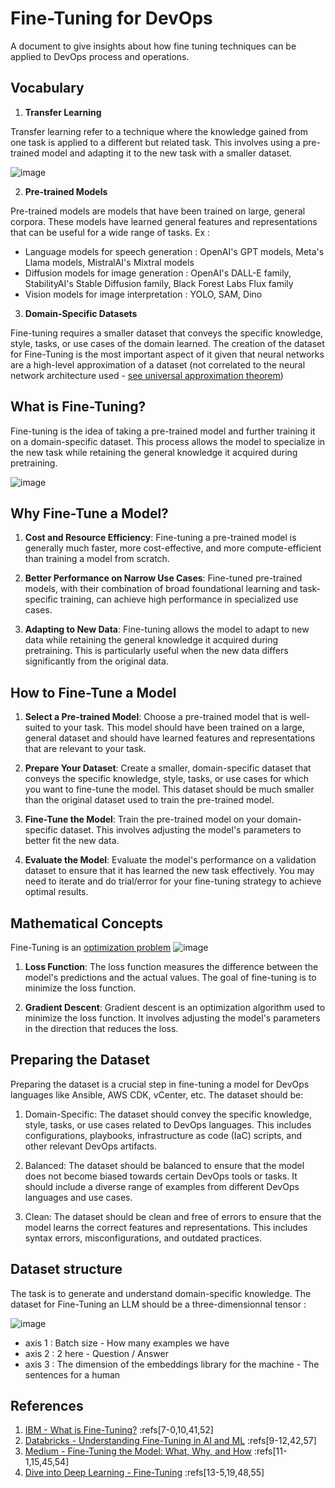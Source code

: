# Fine-Tuning for DevOps
A document to give insights about how fine tuning techniques can be applied to DevOps process and operations.


## Vocabulary

1. **Transfer Learning**

Transfer learning refer to a technique where the knowledge gained from one task is applied to a different but related task. This involves using a pre-trained model and adapting it to the new task with a smaller dataset.

![image](https://github.com/user-attachments/assets/93b803bc-f0f4-406b-89b3-08817cfcf60a)

2. **Pre-trained Models**

Pre-trained models are models that have been trained on large, general corpora. These models have learned general features and representations that can be useful for a wide range of tasks. Ex :
- Language models for speech generation : OpenAI's GPT models, Meta's Llama models, MistralAI's Mixtral models
- Diffusion models for image generation : OpenAI's DALL-E family, StabilityAI's Stable Diffusion family, Black Forest Labs Flux family
- Vision models for image interpretation : YOLO, SAM, Dino

3. **Domain-Specific Datasets**

Fine-tuning requires a smaller dataset that conveys the specific knowledge, style, tasks, or use cases of the domain learned. The creation of the dataset for Fine-Tuning is the most important aspect of it given that neural networks are a high-level approximation of a dataset (not correlated to the neural network architecture used - [see universal approximation theorem](https://direct.mit.edu/neco/article-abstract/1/4/425/5503/Learning-in-Artificial-Neural-Networks-A)) 

## What is Fine-Tuning?

Fine-tuning is the idea of taking a pre-trained model and further training it on a domain-specific dataset. This process allows the model to specialize in the new task while retaining the general knowledge it acquired during pretraining.

![image](https://github.com/user-attachments/assets/85e7afff-a862-411a-bdf3-494733a84d87)


## Why Fine-Tune a Model?


1. **Cost and Resource Efficiency**: Fine-tuning a pre-trained model is generally much faster, more cost-effective, and more compute-efficient than training a model from scratch. 

2. **Better Performance on Narrow Use Cases**: Fine-tuned pre-trained models, with their combination of broad foundational learning and task-specific training, can achieve high performance in specialized use cases.

3. **Adapting to New Data**: Fine-tuning allows the model to adapt to new data while retaining the general knowledge it acquired during pretraining. This is particularly useful when the new data differs significantly from the original data.

## How to Fine-Tune a Model

1. **Select a Pre-trained Model**: Choose a pre-trained model that is well-suited to your task. This model should have been trained on a large, general dataset and should have learned features and representations that are relevant to your task.

2. **Prepare Your Dataset**: Create a smaller, domain-specific dataset that conveys the specific knowledge, style, tasks, or use cases for which you want to fine-tune the model. This dataset should be much smaller than the original dataset used to train the pre-trained model.

3. **Fine-Tune the Model**: Train the pre-trained model on your domain-specific dataset. This involves adjusting the model's parameters to better fit the new data. 

4. **Evaluate the Model**: Evaluate the model's performance on a validation dataset to ensure that it has learned the new task effectively. You may need to iterate and do trial/error for your fine-tuning strategy to achieve optimal results.

## Mathematical Concepts

Fine-Tuning is an [optimization problem](https://en.wikipedia.org/wiki/Optimization_problem)
![image](https://github.com/user-attachments/assets/44b31044-67b4-4422-93b6-1ea89fbf51f1)



1. **Loss Function**: The loss function measures the difference between the model's predictions and the actual values. The goal of fine-tuning is to minimize the loss function.

2. **Gradient Descent**: Gradient descent is an optimization algorithm used to minimize the loss function. It involves adjusting the model's parameters in the direction that reduces the loss.

## Preparing the Dataset

Preparing the dataset is a crucial step in fine-tuning a model for DevOps languages like Ansible, AWS CDK, vCenter, etc. The dataset should be:

1. Domain-Specific: The dataset should convey the specific knowledge, style, tasks, or use cases related to DevOps languages. This includes configurations, playbooks, infrastructure as code (IaC) scripts, and other relevant DevOps artifacts.

2. Balanced: The dataset should be balanced to ensure that the model does not become biased towards certain DevOps tools or tasks. It should include a diverse range of examples from different DevOps languages and use cases.

3. Clean: The dataset should be clean and free of errors to ensure that the model learns the correct features and representations. This includes syntax errors, misconfigurations, and outdated practices.

## Dataset structure

The task is to generate and understand domain-specific knowledge. The dataset for Fine-Tuning an LLM should be a three-dimensionnal tensor :

![image](https://github.com/user-attachments/assets/787292cd-14c4-4967-acd1-256f64ca4560)

- axis 1 : Batch size - How many examples we have
- axis 2 : 2 here - Question / Answer
- axis 3 : The dimension of the embeddings library for the machine - The sentences for a human


## References

1. [IBM - What is Fine-Tuning?](https://www.ibm.com/think/topics/fine-tuning) :refs[7-0,10,41,52]
2. [Databricks - Understanding Fine-Tuning in AI and ML](https://www.databricks.com/glossary/fine-tuning) :refs[9-12,42,57]
3. [Medium - Fine-Tuning the Model: What, Why, and How](https://medium.com/@amanatulla1606/fine-tuning-the-model-what-why-and-how-e7fa52bc8ddf) :refs[11-1,15,45,54]
4. [Dive into Deep Learning - Fine-Tuning](http://d2l.ai/chapter_computer-vision/fine-tuning.html) :refs[13-5,19,48,55]
